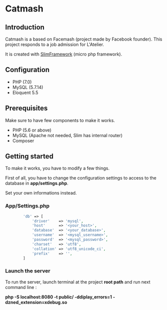 # Catmash


## Introduction
Catmash is a based on Facemash (project made by Facebook founder). This project responds to a job admission for L'Atelier.

It is created with [SlimFramework](https://www.slimframework.com/) (micro php framework).

## Configuration

* PHP (7.0)
* MySQL (5.7.14)
* Eloquent 5.5

## Prerequisites

Make sure to have few components to make it works.
* PHP (5.6 or above)
* MySQL (Apache not needed, Slim has internal router)
* Composer

## Getting started

To make it works, you have to modify a few things.

First of all, you have to change the configuration settings to access to the database in **app/settings.php**.

Set your own informations instead.

### App/Settings.php
```php     
        'db' => [
            'driver'    => 'mysql',
            'host'      => '<your_host>',
            'database'  => '<your_database>',
            'username'  => '<mysql_username>',
            'password'  => '<mysql_password>',
            'charset'   => 'utf8',
            'collation' => 'utf8_unicode_ci',
            'prefix'    => '',
        ]
```
### Launch the server

To run the server, launch terminal at the project **root path** and run next command line :

**php -S localhost:8080 -t public/ -ddiplay_errors=1 -dzned_extension=xdebug.so**
